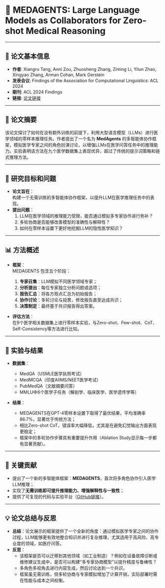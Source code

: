 # 🧾 **MEDAGENTS: Large Language Models as Collaborators for Zero-shot Medical Reasoning**

---

## 📖 论文基本信息
- **作者**: Xiangru Tang, Anni Zou, Zhuosheng Zhang, Ziming Li, Yilun Zhao, Xingyao Zhang, Arman Cohan, Mark Gerstein  
- **发表会议**: Findings of the Association for Computational Linguistics: ACL 2024  
- **期刊**: ACL 2024 Findings  
- **链接**: [论文链接](https://github.com/gersteinlab/MedAgents)

---

## 📝 论文摘要
该论文探讨了如何在没有额外训练的前提下，利用大型语言模型（LLMs）进行医学领域的零样本推理任务。作者提出了一个名为 **MedAgents** 的多智能体协作框架，模拟医学专家之间的角色扮演讨论，以增强LLMs在医学问答任务中的推理能力。实验表明该方法在九个医学数据集上表现优异，超过了传统的提示词策略和链式推理方法。

---

## 🧠 研究目标和问题
- **论文旨在**：  
  构建一个无需训练的多智能体协作框架，以提升LLM在医学推理任务中的表现。
- **提出问题**：  
  1. LLM在医学领域的推理能力受限，能否通过模拟多专家协作进行弥补？  
  2. 多轮协商是否能够改善模型的准确性与解释性？  
  3. 如何在零样本设置下更好地挖掘LLM的隐性医学知识？

---

## 📊 方法概述
- **框架**：  
  MEDAGENTS 包含五个阶段：
  1. **专家召集**：LLM模拟不同医学领域专家；
  2. **分析提出**：每位专家独立分析问题或选项；
  3. **报告汇总**：将各方观点汇总为初始报告；
  4. **协作讨论**：多轮讨论与投票，修改报告直至达成共识；
  5. **决策制定**：最终基于共识报告得出答案。

- **评估方法**：  
  在9个医学相关数据集上进行零样本实验，与Zero-shot、Few-shot、CoT、Self-Consistency等方法进行比较。

---

## 🔬 实验与结果
- **数据集**：
  - MedQA（USMLE医学执照考试）
  - MedMCQA（印度AIIMS/NEET医学考试）
  - PubMedQA（文献摘要问答）
  - MMLU中6个医学子任务（解剖学、临床医学、医学遗传学等）

- **结果**：
  - MEDAGENTS在GPT-4零样本设置下取得了最优结果，平均准确率86.7%，显著优于传统方法；
  - 相比Zero-shot CoT，错误率大幅降低，尤其是在避免幻觉输出方面表现更稳定；
  - 框架中的多轮协作步骤具有重要提升作用（Ablation Study显示每一步都有显著贡献）。

---

## 🧩 关键贡献
- 提出了一个新的多智能体框架：**MEDAGENTS**，首次将多角色协作引入医学LLM推理；
- 实现了**无需训练即可提升推理能力、增强解释性与一致性**；
- 提供了可复现的代码与实验平台（[GitHub链接](https://github.com/gersteinlab/MedAgents)）。

---

## 💡 论文总结与反思
- **总结**：论文展示的框架提供了一个全新的角度：通过模拟医学专家之间的协作过程，LLM能够更有效地整合知识并进行复杂推理，尤其适用于高风险、高专业度的领域，如医疗问答。
- **反思**：  
  - 该框架是否可以迁移到其他领域（如工业制造）？例如在设备故障诊断或维修建议生成中，是否可以构建“多专家协商模型”以提升精度与鲁棒性？
  -   多角色多视角去进行内容生成，然后讨论达到一个共识。
  - 框架虽无需训练，但多轮协商与专家模拟增加了计算开销，实际部署时需在性能与成本之间权衡。

